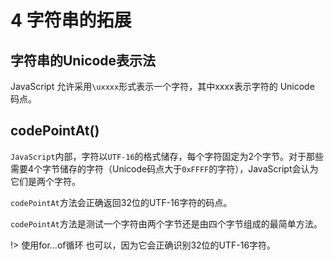 # 4 字符串的拓展

## 字符串的Unicode表示法

JavaScript 允许采用`\uxxxx`形式表示一个字符，其中xxxx表示字符的 Unicode 码点。


## codePointAt()

`JavaScript`内部，字符以`UTF-16`的格式储存，每个字符固定为2个字节。对于那些需要4个字节储存的字符（Unicode码点大于`0xFFFF`的字符），JavaScript会认为它们是两个字符。

`codePointAt`方法会正确返回32位的UTF-16字符的码点。

`codePointAt`方法是测试一个字符由两个字节还是由四个字节组成的最简单方法。

!> 使用for...of循环 也可以，因为它会正确识别32位的UTF-16字符。

